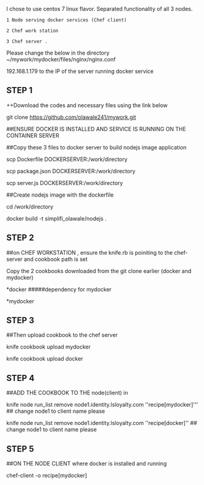 I chose to use centos 7 linux flavor. Separated functionality of all 3 nodes.

    1 Node serving docker services (Chef client)
    
    2 Chef work station 
    
    3 Chef server .

Please change the below in the directory ~/mywork/mydocker/files/nginx/nginx.conf 

192.168.1.179 to the IP of the server running docker service 



## STEP 1

++Download the codes and necessary files using the link below 

git clone https://github.com/olawale241/mywork.git

##ENSURE DOCKER IS INSTALLED AND SERVICE IS RUNNING ON THE CONTAINER SERVER 



##Copy these 3 files to docker server to build nodejs image application

scp Dockerfile DOCKERSERVER:/work/directory

scp package.json DOCKERSERVER:/work/directory

scp server.js DOCKERSERVER:/work/directory




##Create nodejs image with the dockerfile  

cd /work/directory

docker build -t simplifi_olawale/nodejs .





## STEP 2 

##on CHEF WORKSTATION , ensure the knife.rb is poiniting to the chef-server and cookbook path is set

Copy the 2  cookbooks downloaded from the git clone earlier (docker and mydocker) 

*docker    #####dependency for mydocker 

*mydocker 




## STEP 3

##Then upload cookbook to the chef server 

knife cookbook upload mydocker

knife cookbook upload docker

##
## STEP 4 

##ADD THE COOKBOOK TO THE node(client) in 

knife node run_list remove node1.identity.lsloyalty.com ''recipe[mydocker]'''   ## change node1 to client name please 

knife node run_list remove node1.identity.lsloyalty.com ''recipe[docker]''      ## change node1 to client name please


##
## STEP 5

##ON THE NODE CLIENT where docker is installed and running 

chef-client -o recipe[mydocker]
